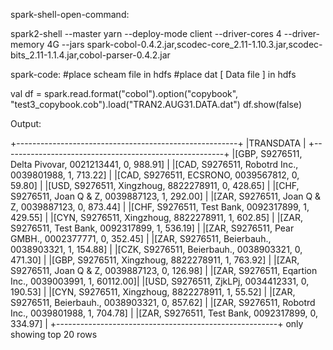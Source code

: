 



spark-shell-open-command:

  spark2-shell --master yarn --deploy-mode client --driver-cores 4 --driver-memory 4G --jars spark-cobol-0.4.2.jar,scodec-core_2.11-1.10.3.jar,scodec-bits_2.11-1.1.4.jar,cobol-parser-0.4.2.jar


spark-code:
#place scheam file in hdfs
#place dat [ Data file ] in hdfs

  val df = spark.read.format("cobol").option("copybook", "test3_copybook.cob").load("TRAN2.AUG31.DATA.dat")
  df.show(false)


Output:

  +-------------------------------------------------------+
  |TRANSDATA                                              |
  +-------------------------------------------------------+
  |[GBP, S9276511, Delta Pivovar, 0021213441, 0, 988.91]  |
  |[CAD, S9276511, Robotrd Inc., 0039801988, 1, 713.22]   |
  |[CAD, S9276511, ECSRONO, 0039567812, 0, 59.80]         |
  |[USD, S9276511, Xingzhoug, 8822278911, 0, 428.65]      |
  |[CHF, S9276511, Joan Q & Z, 0039887123, 1, 292.00]     |
  |[ZAR, S9276511, Joan Q & Z, 0039887123, 0, 873.44]     |
  |[CHF, S9276511, Test Bank, 0092317899, 1, 429.55]      |
  |[CYN, S9276511, Xingzhoug, 8822278911, 1, 602.85]      |
  |[ZAR, S9276511, Test Bank, 0092317899, 1, 536.19]      |
  |[ZAR, S9276511, Pear GMBH., 0002377771, 0, 352.45]     |
  |[ZAR, S9276511, Beierbauh., 0038903321, 1, 154.88]     |
  |[CZK, S9276511, Beierbauh., 0038903321, 0, 471.30]     |
  |[GBP, S9276511, Xingzhoug, 8822278911, 1, 763.92]      |
  |[ZAR, S9276511, Joan Q & Z, 0039887123, 0, 126.98]     |
  |[ZAR, S9276511, Eqartion Inc., 0039003991, 1, 60112.00]|
  |[USD, S9276511, ZjkLPj, 0034412331, 0, 190.53]         |
  |[CYN, S9276511, Xingzhoug, 8822278911, 1, 55.52]       |
  |[ZAR, S9276511, Beierbauh., 0038903321, 0, 857.62]     |
  |[ZAR, S9276511, Robotrd Inc., 0039801988, 1, 704.78]   |
  |[ZAR, S9276511, Test Bank, 0092317899, 0, 334.97]      |
  +-------------------------------------------------------+
  only showing top 20 rows

